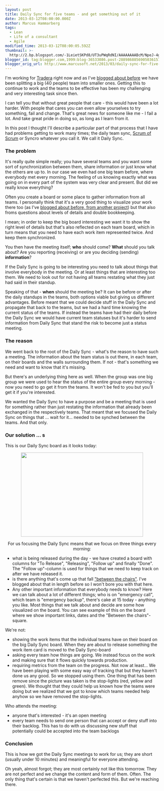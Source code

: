 ```yaml
---
layout: post
title: Daily Sync for five teams - and get something out of it
date: 2013-03-12T08:00:00.000Z
author: Marcus Hammarberg
tags:
  - Lean
  - Life of a consultant
  - Agile
modified_time: 2013-03-12T08:00:05.592Z
thumbnail: >-
  http://2.bp.blogspot.com/-1LeietSKPd8/UT3uPWqRdNI/AAAAAAAABcM/NpeJ-4g27BM/s72-c/Screen+Shot+2013-03-11+at+15.46.00+.png
blogger_id: tag:blogger.com,1999:blog-36533086.post-2889868856905036157
blogger_orig_url: http://www.marcusoft.net/2013/03/daily-sync-for-five-teams-and-get.html
---
```



<div>

I'm working for [Tradera](http://www.tradera.com/) right now and as I've
[blogged about
before](http://www.marcusoft.net/2013/01/team-marketplace-how-we-splitted-big-40.html) we
have been splitting a big (40 people) team into smaller ones. Getting
this to continue to work and the teams to be effective has been my
challenging and very interesting task since then.

I can tell you that without great people that care - this would have
been a lot harder. With people that cares you can even allow yourselves
to try something, fail and change. That's great news for someone like
me - I fail a lot. And take great pride in doing so, as long as I learn
from it.

In this post I thought I'll describe a particular part of that process
that I have had problems getting to work many times; the daily team
sync, [Scrum of
Scrum](http://www.scrumalliance.org/articles/46-advice-on-conducting-the-scrum-of-scrums-meeting)
or Syncro whatever you call it. We call it Daily Sync.

### The problem

<div>

It's really quite simple really; you have several teams and you want
some sort of synchronization between them, share information or just
know what the others are up to. In our case we even had one big team
before, where everybody met every morning. The feeling of us knowing
exactly what was going on in every part of the system was very clear and
present. But did we really know everything?




Often you create a board or some place to gather information from all
teams. I personally think that it's a very good thing to visualize your
work there too (as I've [blogged about before, from another
project](http://www.marcusoft.net/2011/01/some-boards-in-my-current-project.html))
but that also froms questions about levels of details and double
bookkeeping.

</div>

<div>

I mean; in order to keep the big board interesting we want it to show
the right level of details but that's also reflected on each team board,
which in turn means that you need to have each work item represented
twice. And keep them synchronized.




You then have the meeting itself; **who** should come? **What** should
you talk about? Are you reporting (receiving) or are you deciding
(sending) **information**?

</div>

<div>

If the Daily Sync is going to be interesting you need to talk about
things that involve everybody in the meeting. Or at least things that
are interesting too them. We need to look out for not having all teams
restating what they just had said in their standup.




Speaking of that - **when** should the meeting be? It can be before or
after the daily standups in the teams, both options viable but giving us
different advantages. Before meant that we could decide stuff in the
Daily Sync and propagate that back to the teams, but we had a hard time
knowing the current status of the teams. If instead the teams have had
their daily before the Daily Sync we would have current team statuses
but it's harder to send information from Daily Sync that stand the risk
to become just a status meeting.  

</div>

### The reason

<div>

We went back to the root of the Daily Sync - what's the reason to have
such a meeting. The information about the team status is out there, in
each team, on their boards and the walls surrounding them. If not -
that's something we need and want to know that it's missing.




But there's an underlying thing here as well. When the group was one big
group we were used to hear the status of the entire group every
morning - now you need to go get it from the teams. It won't be fed to
you but you'll get it if you're interested.




We wanted the Daily Sync to have a purpose and be a meeting that is used
for something rather than just restating the information that already
been exchanged in the respectively teams. That meant that we focused the
Daily Sync on things that ... wait for it... needed to be synched
between the teams. And that only.

</div>

### Our solution ... s

<div>

This is our Daily Sync board as it looks today:

</div>
<div class="separator" style="clear: both; text-align: center;">

<a
href="http://2.bp.blogspot.com/-1LeietSKPd8/UT3uPWqRdNI/AAAAAAAABcM/NpeJ-4g27BM/s1600/Screen+Shot+2013-03-11+at+15.46.00+.png"
data-imageanchor="1" style="margin-left: 1em; margin-right: 1em;"><img
src="http://2.bp.blogspot.com/-1LeietSKPd8/UT3uPWqRdNI/AAAAAAAABcM/NpeJ-4g27BM/s400/Screen+Shot+2013-03-11+at+15.46.00+.png"
data-border="0" width="400" height="276" /></a>




For us focusing the Daily Sync means that we focus on three things every
morning:

</div>

<div>

- what is being released during the day - we have created a board with
    columns for "To Release", "Releasing", "Follow up" and finally
    "Done". The "Follow up"-column is used for things that we need to
    keep track on after we have released it.
- is there anything that's come up that fall ["between the
    chairs"](http://www.marcusoft.net/2013/03/between-chairs-management-and-thoughts.html).
    I've blogged about that in length before so I won't bore you with
    that here.  
- Any other important information that everybody needs to know? Here
    we can talk about a lot of different things; who is on "emergency
    call", which team is "emergency backup", there's cake at 15 today -
    anything you like. Most things that we talk about and decide are
    some how visualized on the board. You can see example of this on the
    board where we show important links, dates and the "Between the
    chairs"-square.

<div>

We're not:

</div>

<div>

- showing the work items that the individual teams have on their board
    on the big Daily Sync board. When they are about to release
    something the work item card is moved to the Daily Sync-board
- asking every team how things are going. We instead focus on the work
    and making sure that it flows quickly towards production.
- requiring metrics from the team on the progress. Not now at least...
    We have been playing with some easy way of tracking that but they
    haven't done us any good. So we stopped using them. One thing that
    has been remove since the picture was taken is the stop-lights (red,
    yellow and green). We thought that they could help us known how the
    teams were doing but we realized that we got to know which teams
    needed help anyhow so we have removed the stop-lights.  

</div>

<div>

Who attends the meeting:

</div>

<div>

- anyone that's interested - it's an open meeting
- every team needs to send one person that can accept or deny stuff
    into their backlog. This has to do with us discussing new stuff that
    potentially could be accepted into the team backlogs

### Conclusion

</div>

</div>

<div>

This is how we got the Daily Sync meetings to work for us; they are
short (usually under 10 minutes) and meaningful for everyone attending.




Oh yeah, almost forgot; they are most certainly not like this tomorrow.
They are not perfect and we change the content and form of them. Often.
The only thing that's certain is that we haven't perfected this. But
we're reaching there.

</div>

</div>
